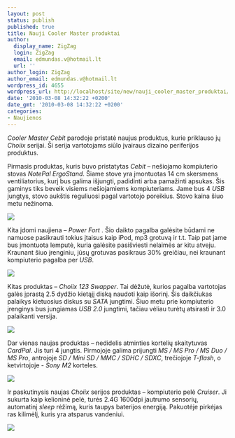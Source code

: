 ```yaml
---
layout: post
status: publish
published: true
title: Nauji Cooler Master produktai
author:
  display_name: ZigZag
  login: ZigZag
  email: edmundas.v@hotmail.lt
  url: ''
author_login: ZigZag
author_email: edmundas.v@hotmail.lt
wordpress_id: 4655
wordpress_url: http://localhost/site/new/nauji_cooler_master_produktai/
date: '2010-03-08 14:32:22 +0200'
date_gmt: '2010-03-08 14:32:22 +0200'
categories:
- Naujienos
---
```

<p><i>Cooler Master</i> <i>Cebit</i> parodoje pristatė naujus produktus, kurie priklauso jų <i>Choiix</i> serijai. Ši serija vartotojams siūlo įvairaus dizaino periferijos produktus. </p>
<p>Pirmasis produktas, kuris buvo pristatytas <i>Cebit</i> – nešiojamo kompiuterio stovas <i>NotePal ErgoStand</i>. Šiame stove yra įmontuotas 14 cm skersmens ventiliatorius, kurį bus galima išjungti, padidinti arba pamažinti apsukas. Šis gaminys tiks beveik visiems nešiojamiems kompiuteriams. Jame bus 4 <i>USB</i> jungtys, stovo aukštis reguliuosi pagal vartotojo poreikius. Stovo kaina šiuo metu nežinoma. </p>
<p><img src="http://www.ipix.lt/images/99321536.jpg" /></p>
<p>Kita įdomi naujiena – <i>Power Fort </i>. Šio daikto pagalba galėsite būdami ne namuose pasikrauti tokius įtaisus kaip iPod, mp3 grotuvą ir t.t. Taip pat jame bus įmontuota lemputė, kuria galėsite pasišviesti nelaimės ar kitu atveju. Kraunant šiuo įrenginiu, jūsų grotuvas pasikraus 30% greičiau, nei kraunant kompiuterio pagalba per <i>USB</i>.</p>
<p><img src="http://www.ipix.lt/images/96440897.jpg" /></p>
<p>Kitas produktas – <i>Choiix 123 Swapper</i>. Tai dėžutė, kurios pagalba vartotojas galės įprastą 2.5 dydžio kietąjį diską naudoti kaip išorinį. Šis daikčiukas palaikys kietuosius diskus su <i>SATA</i> jungtimi. Šiuo metu prie kompiuterio įrenginys bus jungiamas <i>USB 2.0</i> jungtimi, tačiau vėliau turėtų atsirasti ir 3.0 palaikanti versija.  </p>
<p><img src="http://www.ipix.lt/images/66666709.jpg" /></p>
<p>Dar vienas naujas produktas – nedidelis atminties kortelių skaitytuvas <i>CardPal</i>. Jis turi 4 jungtis. Pirmojoje galima prijungti <i>MS / MS Pro / MS Duo / MS Pro</i>, antrojoje <i>SD / Mini SD / MMC / SDHC / SDXC</i>, trečiojoje <i>T-flash</i>, o ketvirtojoje - <i>Sony M2</i> korteles.  </p>
<p><img src="http://www.ipix.lt/images/74868866.jpg" /></p>
<p>Ir paskutinysis naujas <i>Choiix</i> serijos produktas – kompiuterio pelė <i>Cruiser</i>. Ji sukurta kaip kelioninė pelė, turės 2.4G 1600dpi jautrumo sensorių, automatinį <i>sleep</i> rėžimą, kuris taupys baterijos energiją. Pakuotėje pirkėjas ras kilimėlį, kuris yra atsparus vandeniui. </p>
<p><img src="http://www.ipix.lt/images/37017760.jpg" /></p>
